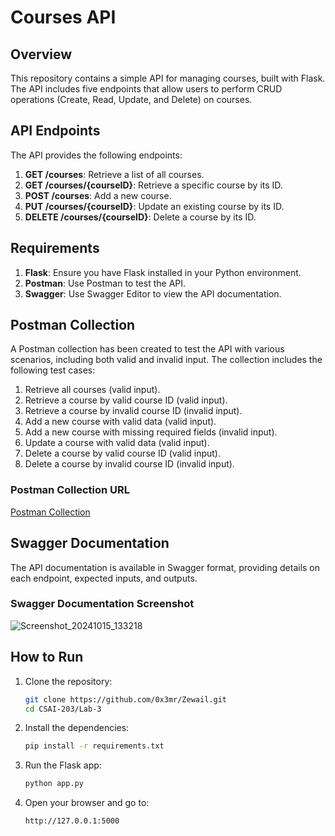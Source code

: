 # Courses API

## Overview

This repository contains a simple API for managing courses, built with Flask. The API includes five endpoints that allow users to perform CRUD operations (Create, Read, Update, and Delete) on courses.

## API Endpoints

The API provides the following endpoints:

1. **GET /courses**: Retrieve a list of all courses.
2. **GET /courses/{courseID}**: Retrieve a specific course by its ID.
3. **POST /courses**: Add a new course.
4. **PUT /courses/{courseID}**: Update an existing course by its ID.
5. **DELETE /courses/{courseID}**: Delete a course by its ID.

## Requirements

1. **Flask**: Ensure you have Flask installed in your Python environment.
2. **Postman**: Use Postman to test the API.
3. **Swagger**: Use Swagger Editor to view the API documentation.

## Postman Collection

A Postman collection has been created to test the API with various scenarios, including both valid and invalid input. The collection includes the following test cases:

1. Retrieve all courses (valid input).
2. Retrieve a course by valid course ID (valid input).
3. Retrieve a course by invalid course ID (invalid input).
4. Add a new course with valid data (valid input).
5. Add a new course with missing required fields (invalid input).
6. Update a course with valid data (valid input).
7. Delete a course by valid course ID (valid input).
8. Delete a course by invalid course ID (invalid input).

### Postman Collection URL

[Postman Collection](https://www.postman.com/cryosat-geoscientist-8430645/workspace/college)

## Swagger Documentation

The API documentation is available in Swagger format, providing details on each endpoint, expected inputs, and outputs.

### Swagger Documentation Screenshot

![Screenshot_20241015_133218](https://github.com/user-attachments/assets/0bb2b04c-5cbd-43f5-8561-4ca23225e472)

## How to Run

1. Clone the repository:
   ```bash
   git clone https://github.com/0x3mr/Zewail.git
   cd CSAI-203/Lab-3
   ```

2. Install the dependencies:
   ```bash
   pip install -r requirements.txt
   ```

3. Run the Flask app:
   ```bash
   python app.py
   ```

4. Open your browser and go to:
   ```
   http://127.0.0.1:5000
